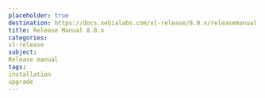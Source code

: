 ```yaml
---
placeholder: true
destination: https://docs.xebialabs.com/xl-release/8.0.x/releasemanual.html
title: Release Manual 8.0.x
categories:
xl-release
subject:
Release manual
tags:
installation
upgrade
---
```

